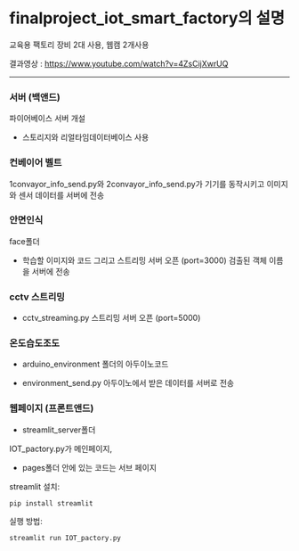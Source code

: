 # finalproject_iot_smart_factory의 설명

교육용 팩토리 장비 2대 사용, 웹캠 2개사용

결과영상 : <https://www.youtube.com/watch?v=4ZsCijXwrUQ>

---
### 서버 (백앤드)
파이어베이스 서버 개설

* 스토리지와 리얼타임데이터베이스 사용

### 컨베이어 벨트 
1convayor_info_send.py와 2convayor_info_send.py가 기기를 동작시키고 이미지와 센서 데이터를 서버에 전송

### 안면인식
face폴더

 * 학습할 이미지와 코드 그리고 스트리밍 서버 오픈 (port=3000)
 검출된 객체 이름을 서버에 전송

 ### cctv 스트리밍
* cctv_streaming.py 스트리밍 서버 오픈 (port=5000)

### 온도습도조도
* arduino_environment 폴더의 아두이노코드

* environment_send.py 아두이노에서 받은 데이터를 서버로 전송

### 웹페이지 (프론트앤드)
* streamlit_server폴더

IOT_pactory.py가 메인페이지,
* pages폴더 안에 있는 코드는 서브 페이지

streamlit 설치:

    pip install streamlit

실행 방법:

    streamlit run IOT_pactory.py



